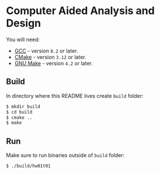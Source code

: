 # Computer Aided Analysis and Design

You will need:
- [GCC](https://gcc.gnu.org/) - version `8.2` or later.
- [CMake](https://cmake.org/) - version `3.12` or later.
- [GNU Make](https://www.gnu.org/software/make/) - version `4.2` or later.

## Build
In directory where this README lives create `build` folder:

```bash
$ mkdir build
$ cd build
$ cmake ..
$ make
```

## Run
Make sure to run binaries outside of `build` folder:

```bash
$ ./build/hw01t01
```
